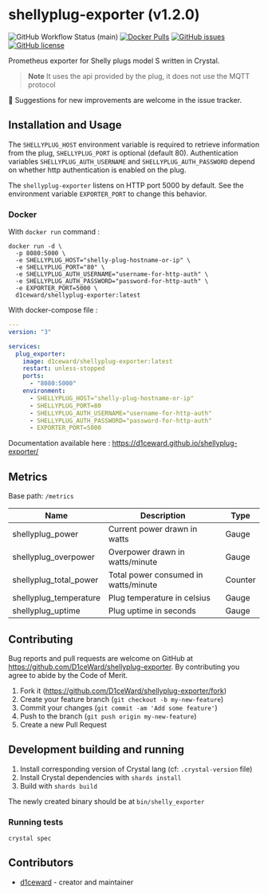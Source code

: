 # shellyplug-exporter (v1.2.0)
![GitHub Workflow Status (main)](https://github.com/d1ceward/shellyplug-exporter/actions/workflows/main.yml/badge.svg?branch=master)
[![Docker Pulls](https://img.shields.io/docker/pulls/d1ceward/shellyplug-exporter.svg)](https://hub.docker.com/r/d1ceward/shellyplug-exporter)
[![GitHub issues](https://img.shields.io/github/issues/d1ceward/shellyplug-exporter)](https://github.com/d1ceward/shellyplug-exporter/issues)
[![GitHub license](https://img.shields.io/github/license/d1ceward/shellyplug-exporter)](https://github.com/d1ceward/shellyplug-exporter/blob/master/LICENSE)

Prometheus exporter for Shelly plugs model S written in Crystal.
> **Note** It uses the api provided by the plug, it does not use the MQTT protocol

:rocket: Suggestions for new improvements are welcome in the issue tracker.

## Installation and Usage

The `SHELLYPLUG_HOST` environment variable is required to retrieve information from the plug, `SHELLYPLUG_PORT` is optional (default 80).
Authentication variables `SHELLYPLUG_AUTH_USERNAME` and `SHELLYPLUG_AUTH_PASSWORD` depend on whether http authentication is enabled on the plug.

The `shellyplug-exporter` listens on HTTP port 5000 by default. See the environment variable `EXPORTER_PORT` to change this behavior.

### Docker

With `docker run` command :
```shell
docker run -d \
  -p 8080:5000 \
  -e SHELLYPLUG_HOST="shelly-plug-hostname-or-ip" \
  -e SHELLYPLUG_PORT="80" \
  -e SHELLYPLUG_AUTH_USERNAME="username-for-http-auth" \
  -e SHELLYPLUG_AUTH_PASSWORD="password-for-http-auth" \
  -e EXPORTER_PORT=5000 \
  d1ceward/shellyplug-exporter:latest
```

With docker-compose file :
```yaml
---
version: "3"

services:
  plug_exporter:
    image: d1ceward/shellyplug-exporter:latest
    restart: unless-stopped
    ports:
      - "8080:5000"
    environment:
      - SHELLYPLUG_HOST="shelly-plug-hostname-or-ip"
      - SHELLYPLUG_PORT=80
      - SHELLYPLUG_AUTH_USERNAME="username-for-http-auth"
      - SHELLYPLUG_AUTH_PASSWORD="password-for-http-auth"
      - EXPORTER_PORT=5000
```

Documentation available here : https://d1ceward.github.io/shellyplug-exporter/

## Metrics

Base path: `/metrics`

Name                   | Description                          | Type    |
-----------------------|--------------------------------------|---------|
shellyplug_power       | Current power drawn in watts         | Gauge   |
shellyplug_overpower   | Overpower drawn in watts/minute      | Gauge   |
shellyplug_total_power | Total power consumed in watts/minute | Counter |
shellyplug_temperature | Plug temperature in celsius          | Gauge   |
shellyplug_uptime      | Plug uptime in seconds               | Gauge   |

## Contributing

Bug reports and pull requests are welcome on GitHub at https://github.com/D1ceWard/shellyplug-exporter. By contributing you agree to abide by the Code of Merit.

1. Fork it (<https://github.com/D1ceWard/shellyplug-exporter/fork>)
2. Create your feature branch (`git checkout -b my-new-feature`)
3. Commit your changes (`git commit -am 'Add some feature'`)
4. Push to the branch (`git push origin my-new-feature`)
5. Create a new Pull Request

## Development building and running

1. Install corresponding version of Crystal lang (cf: `.crystal-version` file)
2. Install Crystal dependencies with `shards install`
3. Build with `shards build`

The newly created binary should be at `bin/shelly_exporter`

### Running tests

```shell
crystal spec
```

## Contributors

- [d1ceward](https://github.com/d1ceward) - creator and maintainer
